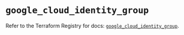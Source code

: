 # `google_cloud_identity_group`

Refer to the Terraform Registry for docs: [`google_cloud_identity_group`](https://registry.terraform.io/providers/hashicorp/google/6.19.0/docs/resources/cloud_identity_group).
